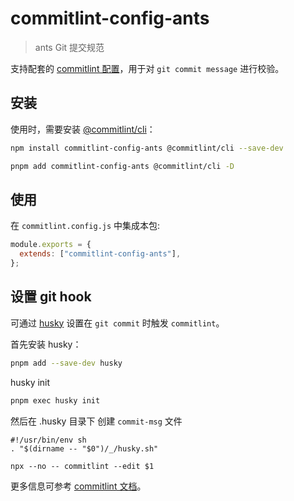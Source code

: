 # commitlint-config-ants

> ants Git 提交规范

支持配套的 [commitlint 配置](https://commitlint.js.org/#/concepts-shareable-config)，用于对 `git commit message` 进行校验。

## 安装

使用时，需要安装 [@commitlint/cli](https://www.npmjs.com/package/@commitlint/cli)：

```bash
npm install commitlint-config-ants @commitlint/cli --save-dev

pnpm add commitlint-config-ants @commitlint/cli -D
```

## 使用

在 `commitlint.config.js` 中集成本包:

```javascript
module.exports = {
  extends: ["commitlint-config-ants"],
};
```

## 设置 git hook

可通过 [husky](https://www.npmjs.com/package/husky) 设置在 `git commit` 时触发 `commitlint`。

首先安装 husky：

```bash
pnpm add --save-dev husky
```

husky init

```bash
pnpm exec husky init
```

然后在 .husky 目录下 创建 `commit-msg` 文件

```
#!/usr/bin/env sh
. "$(dirname -- "$0")/_/husky.sh"

npx --no -- commitlint --edit $1
```

更多信息可参考 [commitlint 文档](https://commitlint.js.org/#/guides-local-setup?id=install-husky)。
